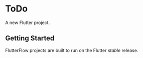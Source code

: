 # ToDo

A new Flutter project.

## Getting Started

FlutterFlow projects are built to run on the Flutter _stable_ release.
